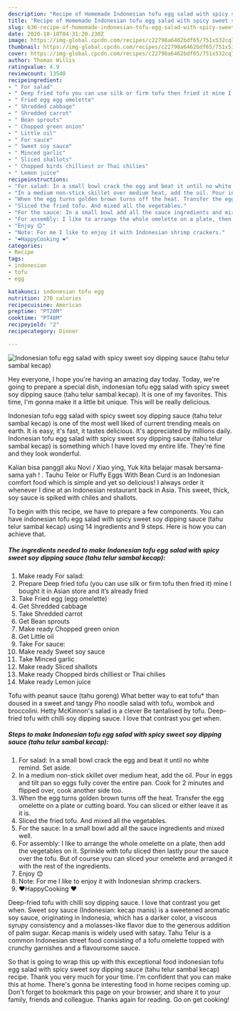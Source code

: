 ```yaml
---
description: "Recipe of Homemade Indonesian tofu egg salad with spicy sweet soy dipping sauce (tahu telur sambal kecap)"
title: "Recipe of Homemade Indonesian tofu egg salad with spicy sweet soy dipping sauce (tahu telur sambal kecap)"
slug: 636-recipe-of-homemade-indonesian-tofu-egg-salad-with-spicy-sweet-soy-dipping-sauce-tahu-telur-sambal-kecap
date: 2020-10-18T04:31:20.230Z
image: https://img-global.cpcdn.com/recipes/c22798a6462bdf65/751x532cq70/indonesian-tofu-egg-salad-with-spicy-sweet-soy-dipping-sauce-tahu-telur-sambal-kecap-recipe-main-photo.jpg
thumbnail: https://img-global.cpcdn.com/recipes/c22798a6462bdf65/751x532cq70/indonesian-tofu-egg-salad-with-spicy-sweet-soy-dipping-sauce-tahu-telur-sambal-kecap-recipe-main-photo.jpg
cover: https://img-global.cpcdn.com/recipes/c22798a6462bdf65/751x532cq70/indonesian-tofu-egg-salad-with-spicy-sweet-soy-dipping-sauce-tahu-telur-sambal-kecap-recipe-main-photo.jpg
author: Thomas Willis
ratingvalue: 4.9
reviewcount: 13540
recipeingredient:
- " For salad"
- " Deep fried tofu you can use silk or firm tofu then fried it mine I bought it in Asian store and its already fried"
- " Fried egg egg omelette"
- " Shredded cabbage"
- " Shredded carrot"
- " Bean sprouts"
- " Chopped green onion"
- " Little oil"
- " For sauce"
- " Sweet soy sauce"
- " Minced garlic"
- " Sliced shallots"
- " Chopped birds chilliest or Thai chilies"
- " Lemon juice"
recipeinstructions:
- "For salad: In a small bowl crack the egg and beat it until no white remind. Set aside."
- "In a medium non-stick skillet over medium heat, add the oil. Pour in eggs and tilt pan so eggs fully cover the entire pan. Cook for 2 minutes and flipped over, cook another side too."
- "When the egg turns golden brown turns off the heat. Transfer the egg omelette on a plate or cutting board. You can sliced or either leave it as it is."
- "Sliced the fried tofu. And mixed all the vegetables."
- "For the sauce: In a small bowl add all the sauce ingredients and mixed well."
- "For assembly: I like to arrange the whole omelette on a plate, then add the vegetables on it. Sprinkle with tofu sliced then lastly pour the sauce over the tofu. But of course you can sliced your omelette and arranged it with the rest of the ingredients."
- "Enjoy 😊"
- "Note: For me I like to enjoy it with Indonesian shrimp crackers."
- "❤️HappyCooking ❤️"
categories:
- Recipe
tags:
- indonesian
- tofu
- egg

katakunci: indonesian tofu egg 
nutrition: 270 calories
recipecuisine: American
preptime: "PT20M"
cooktime: "PT48M"
recipeyield: "2"
recipecategory: Dinner

---
```



![Indonesian tofu egg salad with spicy sweet soy dipping sauce (tahu telur sambal kecap)](https://img-global.cpcdn.com/recipes/c22798a6462bdf65/751x532cq70/indonesian-tofu-egg-salad-with-spicy-sweet-soy-dipping-sauce-tahu-telur-sambal-kecap-recipe-main-photo.jpg)

Hey everyone, I hope you're having an amazing day today. Today, we're going to prepare a special dish, indonesian tofu egg salad with spicy sweet soy dipping sauce (tahu telur sambal kecap). It is one of my favorites. This time, I'm gonna make it a little bit unique. This will be really delicious.

Indonesian tofu egg salad with spicy sweet soy dipping sauce (tahu telur sambal kecap) is one of the most well liked of current trending meals on earth. It is easy, it's fast, it tastes delicious. It's appreciated by millions daily. Indonesian tofu egg salad with spicy sweet soy dipping sauce (tahu telur sambal kecap) is something which I have loved my entire life. They're fine and they look wonderful.

Kalian bisa panggil aku Novi / Xiao ying, Yuk kita belajar masak bersama-sama yah ! ‍. Tauhu Telor or Fluffy Eggs With Bean Curd is an Indonesian comfort food which is simple and yet so delicious! I always order it whenever I dine at an Indonesian restaurant back in Asia. This sweet, thick, soy sauce is spiked with chiles and shallots.


To begin with this recipe, we have to prepare a few components. You can have indonesian tofu egg salad with spicy sweet soy dipping sauce (tahu telur sambal kecap) using 14 ingredients and 9 steps. Here is how you can achieve that.

<!--inarticleads1-->

##### The ingredients needed to make Indonesian tofu egg salad with spicy sweet soy dipping sauce (tahu telur sambal kecap):

1. Make ready  For salad:
1. Prepare  Deep fried tofu (you can use silk or firm tofu then fried it) mine I bought it in Asian store and it’s already fried
1. Take  Fried egg (egg omelette)
1. Get  Shredded cabbage
1. Take  Shredded carrot
1. Get  Bean sprouts
1. Make ready  Chopped green onion
1. Get  Little oil
1. Take  For sauce:
1. Make ready  Sweet soy sauce
1. Take  Minced garlic
1. Make ready  Sliced shallots
1. Make ready  Chopped birds chilliest or Thai chilies
1. Make ready  Lemon juice


Tofu with peanut sauce (tahu goreng) What better way to eat tofu* than doused in a sweet and tangy Pho noodle salad with tofu, wombok and broccolini. Hetty McKinnon&#39;s salad is a clever Be tantalised by tofu. Deep-fried tofu with chilli soy dipping sauce. I love that contrast you get when. 

<!--inarticleads2-->

##### Steps to make Indonesian tofu egg salad with spicy sweet soy dipping sauce (tahu telur sambal kecap):

1. For salad: In a small bowl crack the egg and beat it until no white remind. Set aside.
1. In a medium non-stick skillet over medium heat, add the oil. Pour in eggs and tilt pan so eggs fully cover the entire pan. Cook for 2 minutes and flipped over, cook another side too.
1. When the egg turns golden brown turns off the heat. Transfer the egg omelette on a plate or cutting board. You can sliced or either leave it as it is.
1. Sliced the fried tofu. And mixed all the vegetables.
1. For the sauce: In a small bowl add all the sauce ingredients and mixed well.
1. For assembly: I like to arrange the whole omelette on a plate, then add the vegetables on it. Sprinkle with tofu sliced then lastly pour the sauce over the tofu. But of course you can sliced your omelette and arranged it with the rest of the ingredients.
1. Enjoy 😊
1. Note: For me I like to enjoy it with Indonesian shrimp crackers.
1. ❤️HappyCooking ❤️


Deep-fried tofu with chilli soy dipping sauce. I love that contrast you get when. Sweet soy sauce (Indonesian: kecap manis) is a sweetened aromatic soy sauce, originating in Indonesia, which has a darker color, a viscous syrupy consistency and a molasses-like flavor due to the generous addition of palm sugar. Kecap manis is widely used with satay. Tahu Telur is a common Indonesian street food consisting of a tofu omelette topped with crunchy garnishes and a flavoursome sauce. 

So that is going to wrap this up with this exceptional food indonesian tofu egg salad with spicy sweet soy dipping sauce (tahu telur sambal kecap) recipe. Thank you very much for your time. I'm confident that you can make this at home. There's gonna be interesting food in home recipes coming up. Don't forget to bookmark this page on your browser, and share it to your family, friends and colleague. Thanks again for reading. Go on get cooking!
